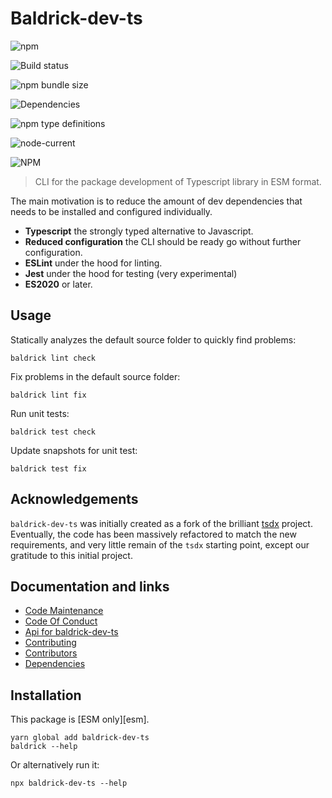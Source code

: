 # Baldrick-dev-ts

![npm](https://img.shields.io/npm/v/baldrick-dev-ts)

![Build status](https://github.com/flarebyte/baldrick-dev-ts/actions/workflows/main.yml/badge.svg)

![npm bundle size](https://img.shields.io/bundlephobia/min/baldrick-dev-ts)

![Dependencies](https://status.david-dm.org/gh/flarebyte/baldrick-dev-ts.svg)

![npm type definitions](https://img.shields.io/npm/types/baldrick-dev-ts)

![node-current](https://img.shields.io/node/v/baldrick-dev-ts)

![NPM](https://img.shields.io/npm/l/baldrick-dev-ts)

> CLI for the package development of Typescript library in ESM format.

The main motivation is to reduce the amount of dev dependencies that needs to be installed and configured individually.

-   **Typescript** the strongly typed alternative to Javascript.
-   **Reduced configuration** the CLI should be ready go without further configuration.
-   **ESLint** under the hood for linting.
-   **Jest** under the hood for testing (very experimental)
-   **ES2020** or later.

## Usage

Statically analyzes the default source folder to quickly find problems:

`baldrick lint check`

Fix problems in the default source folder:

`baldrick lint fix`

Run unit tests:

`baldrick test check`

Update snapshots for unit test:

`baldrick test fix`

## Acknowledgements

`baldrick-dev-ts` was initially created as a fork of the brilliant [tsdx](https://github.com/jaredpalmer/tsdx) project.
Eventually, the code has been massively refactored to match the new requirements, and very little remain of the `tsdx` starting point, except our gratitude to this initial project.

## Documentation and links

* [Code Maintenance](MAINTENANCE.md)
* [Code Of Conduct](CODE_OF_CONDUCT.md)
* [Api for baldrick-dev-ts](API.md)
* [Contributing](CONTRIBUTING.md)
* [Contributors](https://github.com/flarebyte/baldrick-dev-ts/graphs/contributors)
* [Dependencies](https://github.com/flarebyte/baldrick-dev-ts/network/dependencies)

## Installation

This package is [ESM only][esm].
```
yarn global add baldrick-dev-ts
baldrick --help
```
Or alternatively run it:
```
npx baldrick-dev-ts --help
```